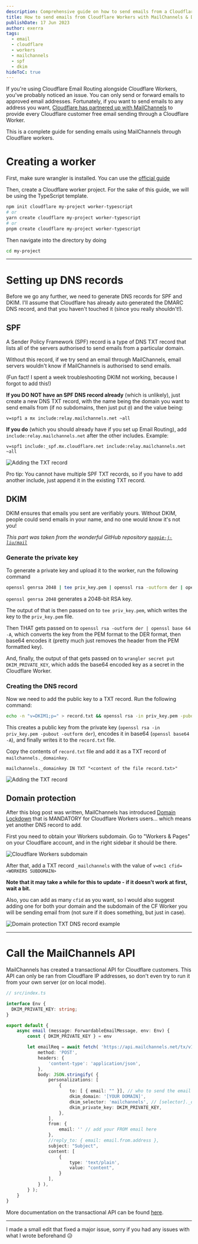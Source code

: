 ```yaml
---
description: Comprehensive guide on how to send emails from a Cloudflare Worker with MailChannels with proper DKIM.
title: How to send emails from Cloudflare Workers with MailChannels & DKIM
publishDate: 17 Jun 2023
author: exerra
tags:
  - email
  - cloudflare
  - workers
  - mailchannels
  - spf
  - dkim
hideToC: true
---
```


If you're using Cloudflare Email Routing alongside Cloudflare Workers, you've probably noticed an issue. You can only send or forward emails to approved email addresses. Fortunately, if you want to send emails to any address you want, [Cloudflare has partnered up with MailChannels](https://blog.mailchannels.com/mailchannels-enables-free-email-sending-for-cloudflare-workers-customers) to provide every Cloudflare customer free email sending through a Cloudflare Worker.

This is a complete guide for sending emails using MailChannels through Cloudflare workers.

# Creating a worker

First, make sure wrangler is installed. You can use the [official guide](https://developers.cloudflare.com/workers/wrangler/get-started/)

Then, create a Cloudflare worker project. For the sake of this guide, we will be using the TypeScript template.
```sh
npm init cloudflare my-project worker-typescript
# or
yarn create cloudflare my-project worker-typescript
# or
pnpm create cloudflare my-project worker-typescript
```

Then navigate into the directory by doing 
```sh
cd my-project
```

---

# Setting up DNS records

Before we go any further, we need to generate DNS records for SPF and DKIM. I'll assume that Cloudflare has already auto generated the DMARC DNS record, and that you haven't touched it (since you really shouldn't!).

## SPF

A Sender Policy Framework (SPF) record is a type of DNS TXT record that lists all of the servers authorised to send emails from a particular domain.

Without this record, if we try send an email through MailChannels, email servers wouldn't know if MailChannels is authorised to send emails.

(Fun fact! I spent a week troubleshooting DKIM not working, because I forgot to add this!)

**If you DO NOT have an SPF DNS record already** (which is unlikely), just create a new DNS TXT record, with the name being the domain you want to send emails from (if no subdomains, then just put `@`) and the value being:

```
v=spf1 a mx include:relay.mailchannels.net ~all
```

**If you do** (which you should already have if you set up Email Routing), add `include:relay.mailchannels.net` after the other includes. Example:

```
v=spf1 include:_spf.mx.cloudflare.net include:relay.mailchannels.net ~all
```

![Adding the TXT record](https://share.exerra.xyz/hDOWMYA.png)

Pro tip: You cannot have multiple SPF TXT records, so if you have to add another include, just append it in the existing TXT record.

## DKIM

DKIM ensures that emails you sent are verifiably yours. Without DKIM, people could send emails in your name, and no one would know it's not you!

*This part was taken from the wonderful GitHub repository [`maggie-j-liu/mail`](https://github.com/maggie-j-liu/mail/tree/main#readme)*

### Generate the private key

To generate a private key and upload it to the worker, run the following command
```sh
openssl genrsa 2048 | tee priv_key.pem | openssl rsa -outform der | openssl base64 -A | wrangler secret put DKIM_PRIVATE_KEY
```

`openssl genrsa 2048` generates a 2048-bit RSA key.

The output of that is then passed on to `tee priv_key.pem`, which writes the key to the `priv_key.pem` file.

Then THAT gets passed on to `openssl rsa -outform der | openssl base 64 -A`, which converts the key from the PEM format to the DER format, then base64 encodes it (pretty much just removes the header from the PEM formatted key).

And, finally, the output of that gets passed on to `wrangler secret put DKIM_PRIVATE_KEY`, which adds the base64 encoded key as a secret in the Cloudflare Worker.

### Creating the DNS record

Now we need to add the public key to a TXT record. Run the following command:
```sh
echo -n "v=DKIM1;p=" > record.txt && openssl rsa -in priv_key.pem -pubout -outform der | openssl base64 -A >> record.txt
```

This creates a public key from the private key (`openssl rsa -in priv_key.pem -pubout -outform der`), encodes it in base64 (`openssl base64 -A`), and finally writes it to the `record.txt` file.

Copy the contents of `record.txt` file and add it as a TXT record of `mailchannels._domainkey`.
```
mailchannels._domainkey IN TXT "<content of the file record.txt>"
```

![Adding the TXT record](https://github.com/maggie-j-liu/mail/raw/main/dns.png)

## Domain protection

After this blog post was written, MailChannels has introduced [Domain Lockdown](https://support.mailchannels.com/hc/en-us/articles/16918954360845-Secure-your-domain-name-against-spoofing-with-Domain-Lockdown-) that is MANDATORY for Cloudflare Workers users… which means yet another DNS record to add.

First you need to obtain your Workers subdomain. Go to "Workers & Pages" on your Cloudflare account, and in the right sidebar it should be there.

![Cloudflare Workers subdomain](https://share.exerra.xyz/sjXluJ2.png)

After that, add a TXT record `_mailchannels` with the value of `v=mc1 cfid=<WORKERS SUBDOMAIN>`

**Note that it may take a while for this to update - if it doesn't work at first, wait a bit.**

Also, you can add as many `cfid` as you want, so I would also suggest adding one for both your domain and the subdomain of the CF Worker you will be sending email from (not sure if it does something, but just in case). 

![Domain protection TXT DNS record example](https://share.exerra.xyz/azfwwKa.png)

---

# Call the MailChannels API

MailChannels has created a transactional API for Cloudflare customers. This API can only be ran from Cloudflare IP addresses, so don't even try to run it from your own server (or on local mode).

```ts
// src/index.ts

interface Env {
  DKIM_PRIVATE_KEY: string;
}

export default {
    async email (message: ForwardableEmailMessage, env: Env) {
        const { DKIM_PRIVATE_KEY } = env

        let emailReq = await fetch( 'https://api.mailchannels.net/tx/v1/send', {
            method: 'POST',
            headers: {
                'content-type': 'application/json',
            },
            body: JSON.stringify( {
                personalizations: [
                    {
                        to: [ { email: "" }], // who to send the email to, add your own recipient
                        dkim_domain: '[YOUR DOMAIN]',
                        dkim_selector: 'mailchannels', // [selector]._domainkey.yourdomain.com
                        dkim_private_key: DKIM_PRIVATE_KEY,
                    },
                ],
                from: {
                    email: '' // add your FROM email here
                },
                //reply_to: { email: email.from.address },
                subject: "Subject",
                content: [
                    {
                        type: 'text/plain',
                        value: "content",
                    }
                ],
            } ),
        } );
    }
}
```

More documentation on the transactional API can be found [here](https://api.mailchannels.net/tx/v1/documentation).

---

I made a small edit that fixed a major issue, sorry if you had any issues with what I wrote beforehand 😥